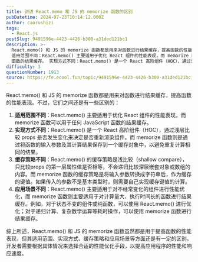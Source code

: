 ```yaml
---
title: 讲讲 React.memo 和 JS 的 memorize 函数的区别
pubDatetime: 2024-07-23T10:14:12.000Z
author: caorushizi
tags:
  - React.js
postSlug: 9491596e-4423-4426-b300-a31ded121bc1
description: >-
  React.memo() 和 JS 的 memorize 函数都是用来对函数进行结果缓存，提高函数的性能表现。不过，它们之间还是有一些区别的：
  适用范围不同：React.memo() 主要适用于优化 React 组件的性能表现，而 memorize 函数可以用于任何 JavaScript
  函数的结果缓存。 实现方式不同：React.memo() 是一个 React 高阶组件（HOC），通过浅层比较
difficulty: 3
questionNumber: 1913
source: https://fe.ecool.fun/topic/9491596e-4423-4426-b300-a31ded121bc1
---
```


React.memo() 和 JS 的 memorize 函数都是用来对函数进行结果缓存，提高函数的性能表现。不过，它们之间还是有一些区别的：

1. **适用范围不同**：React.memo() 主要适用于优化 React 组件的性能表现，而 memorize 函数可以用于任何 JavaScript 函数的结果缓存。
2. **实现方式不同**：React.memo() 是一个 React 高阶组件（HOC），通过浅层比较 props 是否发生变化来决定是否重新渲染组件。而 memorize 函数则是通过将函数的输入参数及其计算结果保存到一个缓存对象中，以避免重复计算相同的结果。
3. **缓存策略不同**：React.memo() 的缓存策略是浅比较（shallow compare），只比较props 的第一层属性值是否相等，不会递归比较深层嵌套对象或数组的内容。而 memorize 函数的缓存策略是将输入参数转换成字符串后，作为缓存的键值。如果传入的参数不是基本类型时，则需要自己实现缓存键值的计算。
4. **应用场景不同**：React.memo() 主要适用于对不经常变化的组件进行性能优化，而 memorize 函数则主要适用于对计算量大、执行时间长的函数进行结果缓存。例如，对于状态不变的组件或纯函数，可以使用 React.memo() 进行优化；对于递归计算、复杂数学运算等耗时操作，可以使用 memorize 函数进行结果缓存。

综上所述，React.memo() 和 JS 的 memorize 函数虽然都是用于提高函数的性能表现，但其适用范围、实现方式、缓存策略和应用场景等方面还是有一定的区别。开发者需要根据具体情况来选择合适的性能优化手段，以提高应用程序的性能和响应速度。
